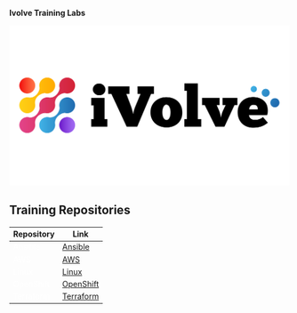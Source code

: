 **Ivolve Training Labs**

![alt text](ivolve.png)

## Training Repositories

| Repository                                                                         | Link                                                                       |
|------------------------------------------------------------------------------------|----------------------------------------------------------------------------|
| <span style="color: white;">Ansible</span>                                         | [Ansible](https://github.com/Osamaomera/IVOLVE-OJT/tree/main/Ansible)      |
| <span style="color: white;">AWS</span>                                             | [AWS](https://github.com/Osamaomera/IVOLVE-OJT/tree/main/AWS)              |
| <span style="color: white;">Linux</span>                                           | [Linux](https://github.com/Osamaomera/IVOLVE-OJT/tree/main/Linux)          |
| <span style="color: white;">OpenShift</span>                                       | [OpenShift](https://github.com/Osamaomera/IVOLVE-OJT/tree/main/OpenShift)  |
| <span style="color: white;">Terraform</span>                                       | [Terraform](https://github.com/Osamaomera/IVOLVE-OJT/tree/main/Terraform)  |